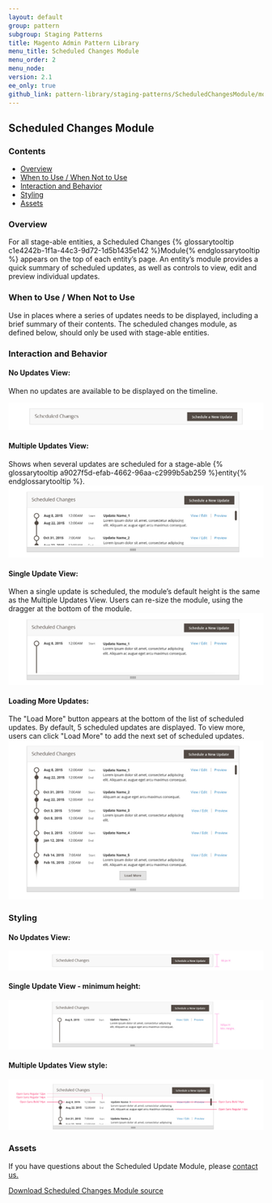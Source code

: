 ```yaml
---
layout: default
group: pattern
subgroup: Staging Patterns
title: Magento Admin Pattern Library
menu_title: Scheduled Changes Module
menu_order: 2
menu_node: 
version: 2.1
ee_only: true
github_link: pattern-library/staging-patterns/ScheduledChangesModule/module.md
---
```


<h2> Scheduled Changes Module </h2>

<h3> Contents </h3>

* <a href="#overview">Overview</a>
* <a href="#when-to-use">When to Use / When Not to Use</a>
* <a href="#examples">Interaction and Behavior</a>
* <a href="#styling">Styling</a>
* <a href="#assets">Assets</a>

<h3 id="overview">Overview</h3>
For all stage-able entities, a Scheduled Changes {% glossarytooltip c1e4242b-1f1a-44c3-9d72-1d5b1435e142 %}Module{% endglossarytooltip %} appears on the top of each entity’s page. An entity’s module provides a quick summary of scheduled updates, as well as controls to view, edit and preview individual updates. 



<h3 id="when-to-use">When to Use / When Not to Use</h3>
Use in places where a series of updates needs to be displayed, including a brief summary of their contents. 
The scheduled changes module, as defined below, should only be used with stage-able entities. 

<h3 id="examples">Interaction and Behavior</h3>

#### No Updates View:
When no updates are available to be displayed on the timeline.

<img src="img/sc-Module-empty.jpg">

#### Multiple Updates View:
Shows when several updates are scheduled for a stage-able {% glossarytooltip a9027f5d-efab-4662-96aa-c2999b5ab259 %}entity{% endglossarytooltip %}. 
<img src="img/sc-Module-multiple updates.jpg">

#### Single Update View:
When a single update is scheduled, the module’s default height is the same as the Multiple Updates View. Users can re-size the module, using the dragger at the bottom of the module.
<img src="img/sc-Module-single update.jpg">

#### Loading More Updates:
The "Load More" button appears at the bottom of the list of scheduled updates. By default, 5 scheduled updates are displayed. To view more, users can click "Load More" to add the next set of scheduled updates.  
<img src="img/sc-Module-load more.jpg">


<h3 id="styling">Styling</h3>

#### No Updates View:
<img src="img/style-empty.jpg">

#### Single Update View - minimum height:
<img src="img/style-min-ht.jpg">

#### Multiple Updates View style:
<img src="img/styles-font.jpg">

<h3 id="assets">Assets</h3>

If you have questions about the Scheduled Update Module, please <a href="https://magento.com/company/contact-us">contact us.</a>

<a href="src/Scheduled Changes Module Source.psd">Download Scheduled Changes Module source</a>
